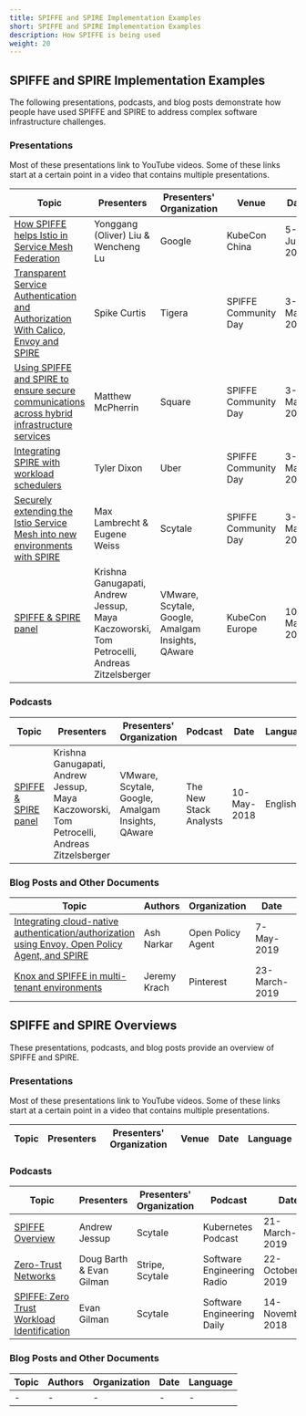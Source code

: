 ```yaml
---
title: SPIFFE and SPIRE Implementation Examples
short: SPIFFE and SPIRE Implementation Examples
description: How SPIFFE is being used
weight: 20
---
```



## SPIFFE and SPIRE Implementation Examples

The following presentations, podcasts, and blog posts demonstrate how people have used SPIFFE and SPIRE to address complex software infrastructure challenges.

### Presentations

Most of these presentations link to YouTube videos. Some of these links start at a certain point in a video that contains multiple presentations.

| Topic | Presenters | Presenters' Organization | Venue | Date | Language |
| --- | --- | --- | --- | --- | --- |
| [How SPIFFE helps Istio in Service Mesh Federation](https://www.youtube.com/watch?v=SCBksDnA2rU) | Yonggang (Oliver) Liu & Wencheng Lu | Google | KubeCon China | 5-July-2019 | English |
[Transparent Service Authentication and Authorization With Calico, Envoy and SPIRE](https://youtu.be/H5IlmYmEDKk?t=7812) | Spike Curtis | Tigera | SPIFFE Community Day | 3-May-2019 | English |
| [Using SPIFFE and SPIRE to ensure secure communications across hybrid infrastructure services](https://youtu.be/H5IlmYmEDKk?t=2585) | Matthew McPherrin | Square | SPIFFE Community Day | 3-May-2019 | English |
| [Integrating SPIRE with workload schedulers](https://youtu.be/H5IlmYmEDKk?t=4703) | Tyler Dixon | Uber | SPIFFE Community Day | 3-May-2019 | English |
| [Securely extending the Istio Service Mesh into new environments with SPIRE](https://youtu.be/H5IlmYmEDKk?t=8896) | Max Lambrecht & Eugene Weiss | Scytale | SPIFFE Community Day | 3-May-2019 | English |
| [SPIFFE & SPIRE panel](https://thenewstack.io/pancakes-at-kubecon-cloudnativecon-eu-all-about-spiffe-and-spire/) | Krishna Ganugapati, Andrew Jessup,  Maya Kaczoworski, Tom Petrocelli, Andreas Zitzelsberger | VMware, Scytale, Google, Amalgam Insights, QAware | KubeCon Europe | 10-May-2018 | English |

### Podcasts

| Topic | Presenters | Presenters' Organization | Podcast | Date | Language |
| --- | --- | --- | --- | --- | --- |
| [SPIFFE & SPIRE panel](https://thenewstack.io/pancakes-at-kubecon-cloudnativecon-eu-all-about-spiffe-and-spire/) | Krishna Ganugapati, Andrew Jessup,  Maya Kaczoworski, Tom Petrocelli, Andreas Zitzelsberger | VMware, Scytale, Google, Amalgam Insights, QAware | The New Stack Analysts  | 10-May-2018 | English |

### Blog Posts and Other Documents

| Topic | Authors | Organization | Date | Language |
| --- | --- | --- | --- | --- |
| [Integrating cloud-native authentication/authorization using Envoy, Open Policy Agent, and SPIRE](https://blog.openpolicyagent.org/envoy-external-authorization-with-opa-578213ed567c) | Ash Narkar | Open Policy Agent | 7-May-2019 | English |
| [Knox and SPIFFE in multi-tenant environments](https://medium.com/pinterest-engineering/secret-management-in-multi-tenant-environments-debc9236a744) | Jeremy Krach | Pinterest | 23-March-2019 | English |


## SPIFFE and SPIRE Overviews

These presentations, podcasts, and blog posts provide an overview of SPIFFE and SPIRE.

### Presentations

Most of these presentations link to YouTube videos. Some of these links start at a certain point in a video that contains multiple presentations.

| Topic | Presenters | Presenters' Organization | Venue | Date | Language |
| --- | --- | --- | --- | --- | --- |
<!---
This is more Scytale than SPIFFE
[Umair Khan and Emiliano Berenbaum](https://videopress.com/v/YoNNluhp) | Umair Khan and Emiliano Berenbaum | Scytale | RSA Conference | 6-March-2019 | English |
--->

<!---
| [Service Identity and Authentication Experiences at Netflix](https://www.crowdcast.io/e/7ma0y2ia) | Manish Mehta | Netflix | 28-March-2019 | Registration required. Starts at 4:08. |
| [](https://www.crowdcast.io/e/7ma0y2ia) | Simon Gibson | Gigaom | 28-March-2019 | Registration required. Starts at 46:20. ANY SPIFFE/SPIRE IN HERE??? |
--->

### Podcasts

| Topic | Presenters | Presenters' Organization | Podcast | Date | Language |
| --- | --- | --- | --- | --- | --- |
| [SPIFFE Overview](https://kubernetespodcast.com/episode/045-spiffe/) | Andrew Jessup | Scytale | Kubernetes Podcast | 21-March-2019 | English |
| [Zero-Trust Networks](https://www.se-radio.net/2019/10/episode-385-evan-gilman-and-doug-barth-on-zero-trust-networks/) | Doug Barth & Evan Gilman | Stripe, Scytale | Software Engineering Radio | 22-October-2019 | English |
| [SPIFFE: Zero Trust Workload Identification](https://softwareengineeringdaily.com/2018/11/14/spiffe-zero-trust-workload-identification-with-evan-gilman/) | Evan Gilman | Scytale | Software Engineering Daily | 14-November-2018 | English |

### Blog Posts and Other Documents

| Topic | Authors | Organization | Date | Language |
| --- | --- | --- | --- | --- |
| - | - | - | - | - |
